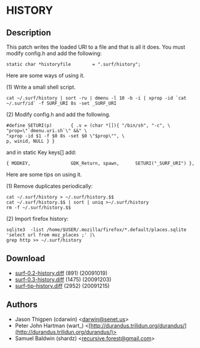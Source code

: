 HISTORY
=======

Description
-----------

This patch writes the loaded URI to a file and that is all it does.  You must modify config.h and 
add the following:

	static char *historyfile        = ".surf/history";

Here are some ways of using it.

(1) Write a small shell script.

	cat ~/.surf/history | sort -ru | dmenu -l 10 -b -i | xprop -id `cat ~/.surf/id` -f SURF_URI 8s -set _SURF_URI

(2) Modify config.h and add the following.

	#define SETURI(p)       { .v = (char *[]){ "/bin/sh", "-c", \
	"prop=\"`dmenu.uri.sh`\" &&" \
	"xprop -id $1 -f $0 8s -set $0 \"$prop\"", \
	p, winid, NULL } }

and in static Key keys[] add:

	{ MODKEY,               GDK_Return, spawn,      SETURI("_SURF_URI") },

Here are some tips on using it.

(1) Remove duplicates periodically:

	cat ~/.surf/history > ~/.surf/history.$$
	cat ~/.surf/history.$$ | sort | uniq >~/.surf/history
	rm -f ~/.surf/history.$$

(2) Import firefox history:

	sqlite3  -list /home/$USER/.mozilla/firefox/*.default/places.sqlite 'select url from moz_places ;' |\
	grep http >> ~/.surf/history

Download
--------

* [surf-0.2-history.diff](surf-0.2-history.diff) (891) (20091019)
* [surf-0.3-history.diff](surf-0.3-history.diff) (1475) (20091203)
* [surf-tip-history.diff](surf-tip-history.diff) (2952) (20091215)

Authors
-------

* Jason Thigpen (cdarwin) <[darwin@senet.us](mailto:darwin@senet.us)>
* Peter John Hartman (wart_) <[http://durandus.trilidun.org/durandus/](http://durandus.trilidun.org/durandus/)>
* Samuel Baldwin (shardz) <[recursive.forest@gmail.com](mailto:recursive.forest@gmail.com)>
